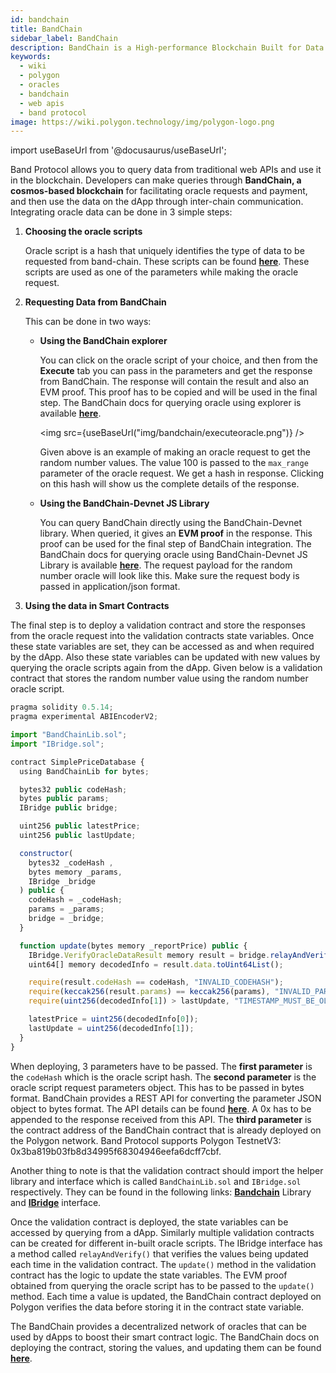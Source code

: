 ```yaml
---
id: bandchain
title: BandChain
sidebar_label: BandChain
description: BandChain is a High-performance Blockchain Built for Data Oracle to query data from traditional web APIs
keywords:
  - wiki
  - polygon
  - oracles
  - bandchain
  - web apis
  - band protocol
image: https://wiki.polygon.technology/img/polygon-logo.png
---
```

import useBaseUrl from '@docusaurus/useBaseUrl';

Band Protocol allows you to query data from traditional web APIs and use it in the blockchain. Developers can make queries through **BandChain, a cosmos-based blockchain** for facilitating oracle requests and payment, and then use the data on the dApp through inter-chain communication. Integrating oracle data can be done in 3 simple steps:

1. **Choosing the oracle scripts**

    Oracle script is a hash that uniquely identifies the type of data to be requested from band-chain. These scripts can be found [**here**](https://guanyu-devnet.cosmoscan.io/oracle-scripts). These scripts are used as one of the parameters while making the oracle request.

2. **Requesting Data from BandChain**

    This can be done in two ways:

    - **Using the BandChain explorer**

        You can click on the oracle script of your choice, and then from the **Execute** tab you can pass in the parameters and get the response from BandChain. The response will contain the result and also an EVM proof. This proof has to be copied and will be used in the final step. The BandChain docs for querying oracle using explorer is available [**here**](https://docs.bandchain.org/dapp-developers/requesting-data-from-bandchain/requesting-data-via-explorer).

        <img src={useBaseUrl("img/bandchain/executeoracle.png")} />

        Given above is an example of making an oracle request to get the random number values. The value 100 is passed to the `max_range` parameter of the oracle request. We get a hash in response. Clicking on this hash will show us the complete details of the response.

    - **Using the BandChain-Devnet JS Library**

        You can query BandChain directly using the BandChain-Devnet library. When queried, it gives an **EVM proof** in the response. This proof can be used for the final step of BandChain integration. The BandChain docs for querying oracle using BandChain-Devnet JS Library is available [**here**](https://docs.bandchain.org/dapp-developers/requesting-data-from-bandchain/requesting-data-via-js-library). The request payload for the random number oracle will look like this. Make sure the request body is passed in application/json format.

3. **Using the data in Smart Contracts**

  The final step is to deploy a validation contract and store the responses from the oracle request into the validation contracts state variables. Once these state variables are set, they can be accessed as and when required by the dApp. Also these state variables can be updated with new values by querying the oracle scripts again from the dApp. Given below is a validation contract that stores the random number value using the random number oracle script.

  ```jsx
  pragma solidity 0.5.14;
  pragma experimental ABIEncoderV2;

  import "BandChainLib.sol";
  import "IBridge.sol";

  contract SimplePriceDatabase {
    using BandChainLib for bytes;

    bytes32 public codeHash;
    bytes public params;
    IBridge public bridge;

    uint256 public latestPrice;
    uint256 public lastUpdate;

    constructor(
      bytes32 _codeHash ,
      bytes memory _params,
      IBridge _bridge
    ) public {
      codeHash = _codeHash;
      params = _params;
      bridge = _bridge;
    }

    function update(bytes memory _reportPrice) public {
      IBridge.VerifyOracleDataResult memory result = bridge.relayAndVerify(_reportPrice);
      uint64[] memory decodedInfo = result.data.toUint64List();

      require(result.codeHash == codeHash, "INVALID_CODEHASH");
      require(keccak256(result.params) == keccak256(params), "INVALID_PARAMS");
      require(uint256(decodedInfo[1]) > lastUpdate, "TIMESTAMP_MUST_BE_OLDER_THAN_THE_LAST_UPDATE");

      latestPrice = uint256(decodedInfo[0]);
      lastUpdate = uint256(decodedInfo[1]);
    }
  }
  ```

  When deploying, 3 parameters have to be passed. The **first parameter** is the `codeHash` which is the oracle script hash. The **second parameter** is the oracle script request parameters object. This has to be passed in bytes format. BandChain provides a REST API for converting the parameter JSON object to bytes format. The API details can be found [**here**](https://docs.bandchain.org/references/encoding-params). A 0x has to be appended to the response received from this API. The **third parameter** is the contract address of the BandChain contract that is already deployed on the Polygon network. Band Protocol supports Polygon TestnetV3: 0x3ba819b03fb8d34995f68304946eefa6dcff7cbf.

  Another thing to note is that the validation contract should import the helper library and interface which is called `BandChainLib.sol` and `IBridge.sol` respectively. They can be found in the following links: [**Bandchain**](https://docs.bandchain.org/references/bandchainlib-library) Library and [**IBridge**](https://docs.bandchain.org/references/ibridge-interface) interface.

  Once the validation contract is deployed, the state variables can be accessed by querying from a dApp. Similarly multiple validation contracts can be created for different in-built oracle scripts. The IBridge interface has a method called `relayAndVerify()` that verifies the values being updated each time in the validation contract. The `update()` method in the validation contract has the logic to update the state variables. The EVM proof obtained from querying the oracle script has to be passed to the `update()` method. Each time a value is updated, the BandChain contract deployed on Polygon verifies the data before storing it in the contract state variable.

  The BandChain provides a decentralized network of oracles that can be used by dApps to boost their smart contract logic. The BandChain docs on deploying the contract, storing the values, and updating them can be found [**here**](https://docs.bandchain.org/dapp-developers/requesting-data-from-bandchain/requesting-data-via-js-library).
